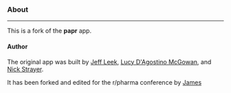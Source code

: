 ### About

<hr> 

This is a fork of the __papr__ app. 

#### Author

The original app was built by  [Jeff Leek](http://jtleek.com/), [Lucy D'Agostino McGowan](http://lucymcgowan.com), and [Nick Strayer](http://nickstrayer.me). 

It has been forked and edited for the r/pharma conference by [James](http://epijim.uk/) 
